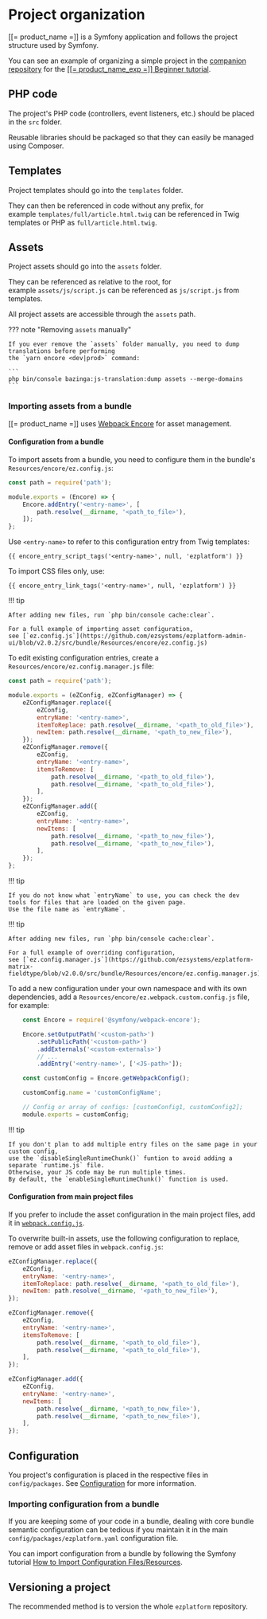 # Project organization

[[= product_name =]] is a Symfony application and follows the project structure used by Symfony.

You can see an example of organizing a simple project in the [companion repository](https://github.com/ezsystems/ezplatform-ee-beginner-tutorial/tree/v3-master) for the [[[= product_name_exp =]] Beginner tutorial](../tutorials/enterprise_beginner/ez_enterprise_beginner_tutorial_-_its_a_dogs_world.md).

## PHP code

The project's PHP code (controllers, event listeners, etc.) should be placed in the `src` folder.

Reusable libraries should be packaged so that they can easily be managed using Composer.

## Templates

Project templates should go into the `templates` folder.

They can then be referenced in code without any prefix, for example `templates/full/article.html.twig` can be referenced in Twig templates or PHP as `full/article.html.twig`.

## Assets

Project assets should go into the `assets` folder.

They can be referenced as relative to the root, for example `assets/js/script.js` can be referenced as `js/script.js` from templates.

All project assets are accessible through the `assets` path.

??? note "Removing `assets` manually"

    If you ever remove the `assets` folder manually, you need to dump translations before performing
    the `yarn encore <dev|prod>` command:
    
    ```
    php bin/console bazinga:js-translation:dump assets --merge-domains
    ```

### Importing assets from a bundle

[[= product_name =]] uses [Webpack Encore](https://symfony.com/doc/5.0/frontend.html#webpack-encore) for asset management.

#### Configuration from a bundle

To import assets from a bundle, you need to configure them in the bundle's `Resources/encore/ez.config.js`:

``` js
const path = require('path');

module.exports = (Encore) => {
	Encore.addEntry('<entry-name>', [
		path.resolve(__dirname, '<path_to_file>'),
    ]);
};
```

Use `<entry-name>` to refer to this configuration entry from Twig templates:

`{{ encore_entry_script_tags('<entry-name>', null, 'ezplatform') }}`

To import CSS files only, use:

`{{ encore_entry_link_tags('<entry-name>', null, 'ezplatform') }}`

!!! tip

    After adding new files, run `php bin/console cache:clear`.

    For a full example of importing asset configuration,
    see [`ez.config.js`](https://github.com/ezsystems/ezplatform-admin-ui/blob/v2.0.2/src/bundle/Resources/encore/ez.config.js)

To edit existing configuration entries, create a `Resources/encore/ez.config.manager.js` file:

``` js
const path = require('path');

module.exports = (eZConfig, eZConfigManager) => {
	eZConfigManager.replace({
	    eZConfig,
	    entryName: '<entry-name>',
	    itemToReplace: path.resolve(__dirname, '<path_to_old_file>'),
	    newItem: path.resolve(__dirname, '<path_to_new_file>'),
	});
	eZConfigManager.remove({
	    eZConfig,
	    entryName: '<entry-name>',
	    itemsToRemove: [
	        path.resolve(__dirname, '<path_to_old_file>'),
	        path.resolve(__dirname, '<path_to_old_file>'),
	    ],
	});
	eZConfigManager.add({
	    eZConfig,
	    entryName: '<entry-name>',
	    newItems: [
	        path.resolve(__dirname, '<path_to_new_file>'),
	        path.resolve(__dirname, '<path_to_new_file>'),
	    ],
	});
};
```

!!! tip

	If you do not know what `entryName` to use, you can check the dev tools for files that are loaded on the given page.
	Use the file name as `entryName`.

!!! tip

    After adding new files, run `php bin/console cache:clear`.

    For a full example of overriding configuration,
    see [`ez.config.manager.js`](https://github.com/ezsystems/ezplatform-matrix-fieldtype/blob/v2.0.0/src/bundle/Resources/encore/ez.config.manager.js).

To add a new configuration under your own namespace and with its own dependencies,
add a `Resources/encore/ez.webpack.custom.config.js` file, for example:

``` js
	const Encore = require('@symfony/webpack-encore');

	Encore.setOutputPath('<custom-path>')
	    .setPublicPath('<custom-path>')
	    .addExternals('<custom-externals>')
	    // ...
	    .addEntry('<entry-name>', ['<JS-path>']);

	const customConfig = Encore.getWebpackConfig();

	customConfig.name = 'customConfigName';

	// Config or array of configs: [customConfig1, customConfig2];
	module.exports = customConfig;
```

!!! tip

    If you don't plan to add multiple entry files on the same page in your custom config,
    use the `disableSingleRuntimeChunk()` funtion to avoid adding a separate `runtime.js` file.
    Otherwise, your JS code may be run multiple times.
    By default, the `enableSingleRuntimeChunk()` function is used.

#### Configuration from main project files

If you prefer to include the asset configuration in the main project files,
add it in [`webpack.config.js`](https://github.com/ezsystems/ezplatform/blob/v3.0.3/webpack.config.js#L15).

To overwrite built-in assets, use the following configuration to replace, remove or add asset files
in `webpack.config.js`:

``` js
eZConfigManager.replace({
    eZConfig,
    entryName: '<entry-name>',
    itemToReplace: path.resolve(__dirname, '<path_to_old_file>'),
    newItem: path.resolve(__dirname, '<path_to_new_file>'),
});

eZConfigManager.remove({
    eZConfig,
    entryName: '<entry-name>',
    itemsToRemove: [
        path.resolve(__dirname, '<path_to_old_file>'),
        path.resolve(__dirname, '<path_to_old_file>'),
    ],
});

eZConfigManager.add({
    eZConfig,
    entryName: '<entry-name>',
    newItems: [
        path.resolve(__dirname, '<path_to_new_file>'),
        path.resolve(__dirname, '<path_to_new_file>'),
    ],
});
```

## Configuration

You project's configuration is placed in the respective files in `config/packages`.
See [Configuration](configuration.md) for more information.

### Importing configuration from a bundle

If you are keeping some of your code in a bundle, dealing with core bundle semantic configuration can be tedious
if you maintain it in the main `config/packages/ezplatform.yaml` configuration file.

You can import configuration from a bundle by following the Symfony tutorial [How to Import Configuration Files/Resources](https://symfony.com/doc/5.0/service_container/import.html).

## Versioning a project

The recommended method is to version the whole `ezplatform` repository.
